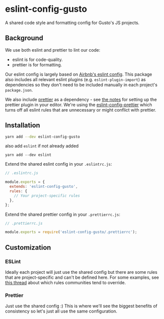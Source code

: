 # eslint-config-gusto

A shared code style and formatting config for Gusto's JS projects.

## Background

We use both eslint and prettier to lint our code:

* eslint is for code-quality.
* prettier is for formatting.

Our eslint config is largely based on [Airbnb's eslint config](https://github.com/airbnb/javascript/blob/master/packages/eslint-config-airbnb). This package also includes all relevant eslint plugins (e.g. `eslint-plugin-import`) as dependencies so they don't need to be included manually in each project's `package.json`.

We also include [prettier](https://github.com/prettier/prettier) as a dependency - see [the notes](https://prettier.io/docs/en/editors.html) for setting up the prettier plugin in your editor. We're using the [eslint-config-prettier](https://github.com/prettier/eslint-config-prettier) which turns off all eslint rules that are unnecessary or might conflict with prettier.

## Installation

```sh
yarn add --dev eslint-config-gusto
```

also add `eslint` if not already added
```
yarn add --dev eslint
```

Extend the shared eslint config in your `.eslintrc.js`:

```js
// .eslintrc.js

module.exports = {
  extends: 'eslint-config-gusto',
  rules: {
    // Your project-specific rules
  },
};
```

Extend the shared prettier config in your `.prettierrc.js`:

```js
// .prettierrc.js

module.exports = require('eslint-config-gusto/.prettierrc');
```

## Customization

### ESLint

Ideally each project will just use the shared config but there are some rules that are project-specific and can't be defined here. For some examples, see [this thread](https://github.com/airbnb/javascript/issues/1089) about which rules communities tend to override.

### Prettier

Just use the shared config :) This is where we'll see the biggest benefits of consistency so let's just all use the same configuration.
